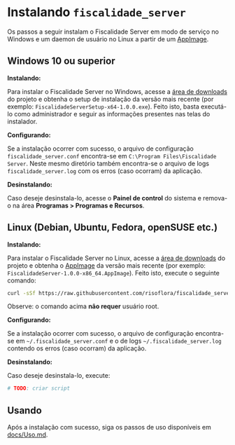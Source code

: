 # Instalando `fiscalidade_server`

Os passos a seguir instalam o Fiscalidade Server em modo de serviço no Windows e um daemon de usuário no Linux a partir de um [AppImage](https://en.wikipedia.org/wiki/AppImage).

## Windows 10 ou superior

**Instalando:**

Para instalar o Fiscalidade Server no Windows, acesse a [área de downloads](https://github.com/risoflora/fiscalidade_server/releases) do projeto e obtenha o setup de instalação da versão mais recente (por exemplo: `FiscalidadeServerSetup-x64-1.0.0.exe`). Feito isto, basta executá-lo como administrador e seguir as informações presentes nas telas do instalador.

**Configurando:**

Se a instalação ocorrer com sucesso, o arquivo de configuração `fiscalidade_server.conf` encontra-se em `C:\Program Files\Fiscalidade Server`. Neste mesmo diretório também encontra-se o arquivo de logs `fiscalidade_server.log` com os erros (caso ocorram) da aplicação.

**Desinstalando:**

Caso deseje desinstala-lo, acesse o **Painel de control** do sistema e remova-o na área **Programas > Programas e Recursos**.

## Linux (Debian, Ubuntu, Fedora, openSUSE etc.)

**Instalando:**

Para instalar o Fiscalidade Server no Linux, acesse a [área de downloads](https://github.com/risoflora/fiscalidade_server/releases) do projeto e obtenha o [AppImage](https://en.wikipedia.org/wiki/AppImage) da versão mais recente (por exemplo: `FiscalidadeServer-1.0.0-x86_64.AppImage`). Feito isto, execute o seguinte comando:

```bash
curl -sSf https://raw.githubusercontent.com/risoflora/fiscalidade_server/master/scripts/setup.sh | sh
```

Observe: o comando acima **não requer** usuário root.

**Configurando:**

Se a instalação ocorrer com sucesso, o arquivo de configuração encontra-se em `~/.fiscalidade_server.conf` e o de logs `~/.fiscalidade_server.log` contendo os erros (caso ocorram) da aplicação.

**Desinstalando:**

Caso deseje desinstala-lo, execute:

```bash
# TODO: criar script
```

## Usando

Após a instalação com sucesso, siga os passos de uso disponíveis em [docs/Uso.md](Uso.md).
